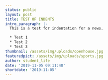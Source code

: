 ```yaml
---
status: public
layout: post
title: TEST OF INDENTS
intro_paragraph: |-
  This is a test for indentation for a news.

  * Test 1
  * Test 2
  * Test 3
thumbnail: /assets/img/uploads/openhouse.jpg
featuredpict: /assets/img/uploads/sports.jpg
author: student_life
date: '2019-11-05 09:11:48'
shortdate: '2019-11-05'
---
```



